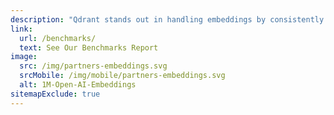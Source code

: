 ```yaml
---
description: "Qdrant stands out in handling embeddings by consistently achieving the lowest latency, ensuring quicker response times in data retrieval:"
link:
  url: /benchmarks/
  text: See Our Benchmarks Report
image:
  src: /img/partners-embeddings.svg
  srcMobile: /img/mobile/partners-embeddings.svg
  alt: 1M-Open-AI-Embeddings
sitemapExclude: true
---
```


